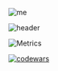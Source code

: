 ![me](https://user-images.githubusercontent.com/92153312/169655437-1f4e4829-8581-4667-b3c3-69e28f2e45ac.jpg)

![header](https://capsule-render.vercel.app/api?type=transparent&&color=5100ff&height=156&section=header&text=Hello%20People!&fontSize=75&animation=fadeIn&fontAlignY=38&desc=How%20about%20some%20cookie?%20:d&descAlignY=70&descAlign=60&&fontColor=b399ff)

![Metrics](https://metrics.lecoq.io/Okniceman?template=classic&stars=1&achievements=1&base.indepth=false&stars.limit=4&achievements.threshold=C&achievements.secrets=true&achievements.display=detailed&achievements.limit=0&config.timezone=Europe%2FMoscow)

[![codewars](https://www.codewars.com/users/CloudMilk/badges/large)](https://www.codewars.com/users/CloudMilk) 
